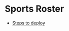 # Sports Roster

- [Steps to deploy](https://github.com/nss-nightclass-projects/REACT-Deployment-Netlify)
